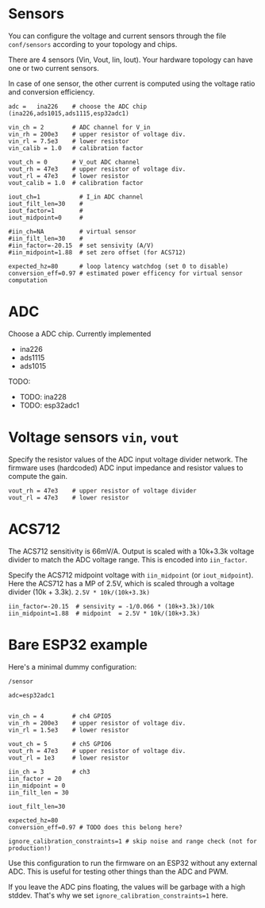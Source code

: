 # Sensors

You can configure the voltage and current sensors through the file `conf/sensors` according to your topology and chips.

There are 4 sensors (Vin, Vout, Iin, Iout). Your hardware topology can have one or two current sensors.

In case of one sensor, the other current is computed using the voltage ratio and conversion efficiency.

```
adc =   ina226    # choose the ADC chip (ina226,ads1015,ads1115,esp32adc1)

vin_ch = 2        # ADC channel for V_in
vin_rh = 200e3    # upper resistor of voltage div.
vin_rl = 7.5e3    # lower resistor
vin_calib = 1.0   # calibration factor

vout_ch = 0       # V_out ADC channel
vout_rh = 47e3    # upper resistor of voltage div.
vout_rl = 47e3    # lower resistor
vout_calib = 1.0  # calibration factor

iout_ch=1           # I_in ADC channel
iout_filt_len=30    #
iout_factor=1       #
iout_midpoint=0     #

#iin_ch=NA          # virtual sensor
#iin_filt_len=30    #
#iin_factor=-20.15  # set sensivity (A/V)
#iin_midpoint=1.88  # set zero offset (for ACS712)

expected_hz=80      # loop latency watchdog (set 0 to disable)
conversion_eff=0.97 # estimated power efficency for virtual sensor computation

```

# ADC

Choose a ADC chip. Currently implemented

* ina226
* ads1115
* ads1015

TODO:

* TODO: ina228
* TODO: esp32adc1

# Voltage sensors `vin`, `vout`

Specify the resistor values of the ADC input voltage divider network.
The firmware uses (hardcoded) ADC input impedance and resistor values to compute the gain.

```
vout_rh = 47e3    # upper resistor of voltage divider
vout_rl = 47e3    # lower resistor
```

# ACS712

The ACS712 sensitivity is 66mV/A. Output is scaled with a 10k+3.3k voltage divider to match the ADC voltage range.
This is encoded into `iin_factor`.

Specify the ACS712 midpoint voltage with `iin_midpoint` (or `iout_midpoint`).
Here the ACS712 has a MP of 2.5V, which is scaled through a voltage divider (10k + 3.3k).
`2.5V * 10k/(10k+3.3k)`

```
iin_factor=-20.15  # sensivity = -1/0.066 * (10k+3.3k)/10k
iin_midpoint=1.88  # midpoint  = 2.5V * 10k/(10k+3.3k)
```

# Bare ESP32 example

Here's a minimal dummy configuration:

`/sensor`

```
adc=esp32adc1


vin_ch = 4        # ch4 GPIO5
vin_rh = 200e3    # upper resistor of voltage div.
vin_rl = 1.5e3    # lower resistor

vout_ch = 5	      # ch5 GPIO6
vout_rh = 47e3    # upper resistor of voltage div.
vout_rl = 1e3     # lower resistor

iin_ch = 3        # ch3
iin_factor = 20
iin_midpoint = 0
iin_filt_len = 30

iout_filt_len=30

expected_hz=80
conversion_eff=0.97 # TODO does this belong here?

ignore_calibration_constraints=1 # skip noise and range check (not for production!)
```

Use this configuration to run the firmware on an ESP32 without any external ADC. This is useful for testing other things
than the ADC and PWM.

If you leave the ADC pins floating, the values will be garbage with a high stddev. That's why we
set `ignore_calibration_constraints=1` here.

